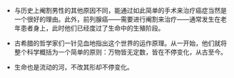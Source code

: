 - 与历史上阉割男性的其他原因不同，能通过如此简单的手术来治疗癌症当然是一个很好的理由。此外，前列腺癌——需要进行阉割来治疗——通常发生在老年患者身上，此时他们已经度过了生命中的生殖阶段。

- 古希腊的哲学家们一针见血地指出这个世界的运作原理。从一开始，他们就将整个科学概括为一个简单的原则：万物皆无定数，皆在不停变化，从古至今。

- 生命也是流动的河，不改其形却不停变化。


